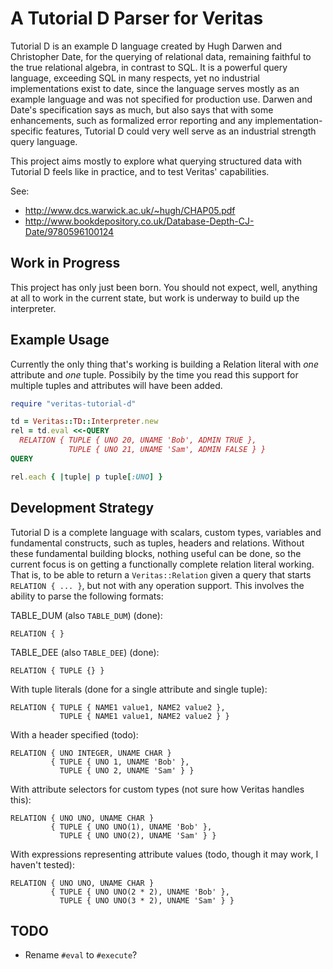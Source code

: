 # A Tutorial D Parser for Veritas

Tutorial D is an example D language created by Hugh Darwen and Christopher Date,
for the querying of relational data, remaining faithful to the true relational
algebra, in contrast to SQL.  It is a powerful query language, exceeding SQL in
many respects, yet no industrial implementations exist to date, since the
language serves mostly as an example language and was not specified for production
use.  Darwen and Date's specification says as much, but also says that with some
enhancements, such as formalized error reporting and any implementation-specific
features, Tutorial D could very well serve as an industrial strength query language.

This project aims mostly to explore what querying structured data with Tutorial D
feels like in practice, and to test Veritas' capabilities.

See:

  - http://www.dcs.warwick.ac.uk/~hugh/CHAP05.pdf
  - http://www.bookdepository.co.uk/Database-Depth-CJ-Date/9780596100124

## Work in Progress

This project has only just been born.  You should not expect, well, anything at all
to work in the current state, but work is underway to build up the interpreter.

## Example Usage

Currently the only thing that's working is building a Relation literal with *one*
attribute and *one* tuple.  Possibily by the time you read this support for multiple
tuples and attributes will have been added.

``` ruby
require "veritas-tutorial-d"

td = Veritas::TD::Interpreter.new
rel = td.eval <<-QUERY
  RELATION { TUPLE { UNO 20, UNAME 'Bob', ADMIN TRUE },
             TUPLE { UNO 21, UNAME 'Sam', ADMIN FALSE } }
QUERY

rel.each { |tuple| p tuple[:UNO] }
```

## Development Strategy

Tutorial D is a complete language with scalars, custom types, variables and fundamental
constructs, such as tuples, headers and relations.  Without these fundamental building
blocks, nothing useful can be done, so the current focus is on getting a functionally
complete relation literal working.  That is, to be able to return a `Veritas::Relation`
given a query that starts `RELATION { ... }`, but not with any operation support. This
involves the ability to parse the following formats:

TABLE_DUM (also `TABLE_DUM`) (done):

```
RELATION { }
```

TABLE_DEE (also `TABLE_DEE`) (done):

```
RELATION { TUPLE {} }
```

With tuple literals (done for a single attribute and single tuple):

```
RELATION { TUPLE { NAME1 value1, NAME2 value2 },
           TUPLE { NAME1 value1, NAME2 value2 } }
```

With a header specified (todo):

```
RELATION { UNO INTEGER, UNAME CHAR }
         { TUPLE { UNO 1, UNAME 'Bob' },
           TUPLE { UNO 2, UNAME 'Sam' } }
```

With attribute selectors for custom types (not sure how Veritas handles this):

```
RELATION { UNO UNO, UNAME CHAR }
         { TUPLE { UNO UNO(1), UNAME 'Bob' },
           TUPLE { UNO UNO(2), UNAME 'Sam' } }
```

With expressions representing attribute values (todo, though it may work, I haven't tested):

```
RELATION { UNO UNO, UNAME CHAR }
         { TUPLE { UNO UNO(2 * 2), UNAME 'Bob' },
           TUPLE { UNO UNO(3 * 2), UNAME 'Sam' } }
```

## TODO

  - Rename `#eval` to `#execute`?
